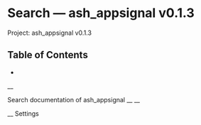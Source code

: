 # Search — ash_appsignal v0.1.3

Project: ash_appsignal v0.1.3

## Table of Contents

- 

__

Search documentation of ash_appsignal __ __

__ Settings

# 
